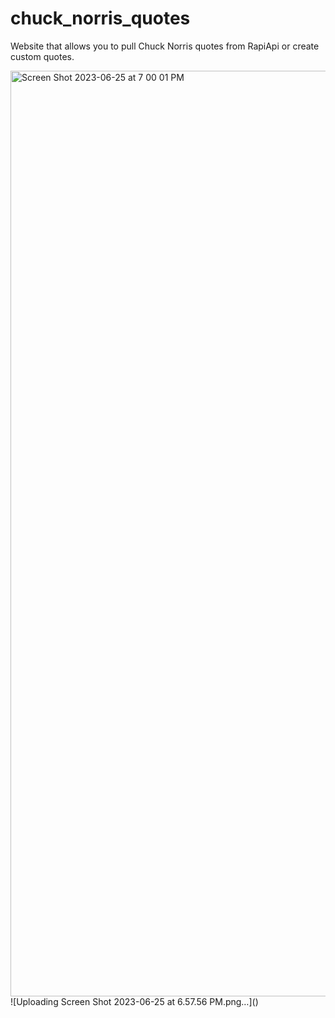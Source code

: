 # chuck_norris_quotes
Website that allows you to pull Chuck Norris quotes from RapiApi or create custom quotes.


<img width="1481" alt="Screen Shot 2023-06-25 at 7 00 01 PM" src="https://github.com/chriscreber/chuck_norris_quotes/assets/35268038/2cba5923-cee8-4f05-b718-fd45e4347993">
![Uploading Screen Shot 2023-06-25 at 6.57.56 PM.png…]()
